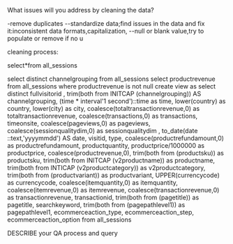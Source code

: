 What issues will you address by cleaning the data?

-remove duplicates
--standardize data;find issues in the data and fix it:inconsistent data formats,capitalization,
--null or blank value,try to populate or remove if no u

cleaning process:

select*from all_sessions

select distinct channelgrouping
from all_sessions
select productrevenue
from all_sessions
where  productrevenue is not null
create view as
select distinct fullvisitorid , 
       trim(both from INITCAP (channelgrouping)) AS channelgrouping,
	   (time * interval'1 second')::time as time,
	   lower(country) as country, 
	   lower(city) as city,
	   coalesce(totaltransactionrevenue,0) as totaltransactionrevenue,
	    coalesce(transactions,0) as transactions,
		timeonsite,
		coalesce(pageviews,0) as pageviews,
		coalesce(sessionqualitydim,0) as sessionqualitydim ,
		 to_date(date ::text,'yyyymmdd') AS date,
		 visitid,
		 type,
		 coalesce(productrefundamount,0) as productrefundamount,
		 productquantity,
		 productprice/1000000 as productprice,
		 coalesce(productrevenue,0),
		 trim(both from  (productsku)) as productsku,
		 trim(both from INITCAP (v2productname)) as productname,
		 trim(both from INTICAP (v2productcategory)) as v2productcategory,
		 trim(both from (productvariant)) as productvariant,
		 UPPER(currencycode) as currencycode,
		 coalesce(itemquantity,0) as itemquantity,
		 coalesce(itemrevenue,0) as itemrevenue,
		 coalesce(transactionrevenue,0) as transactionrevenue,
		 transactionid,
		 trim(both from (pagetitle)) as pagetitle,
		 searchkeyword,
		 trim(both from (pagepathlevel1)) as pagepathlevel1,
		 ecommerceaction_type,
		 ecommerceaction_step,
		 ecommerceaction_option
from all_sessions




DESCRIBE your QA process and query







